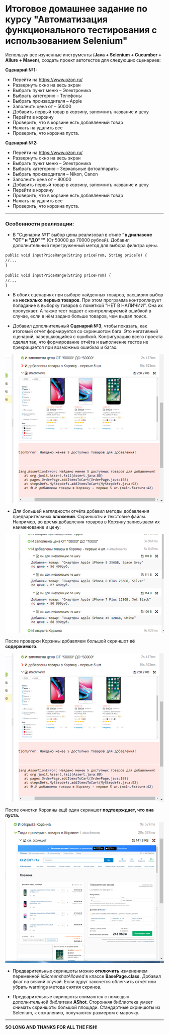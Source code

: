 Итоговое домашнее задание по курсу "Автоматизация функционального тестирования с использованием Selenium"
=

Используя все изученные инструменты (**Java + Selenium + Cucumber + Allure + Maven**), создать проект автотестов для следующих
сценариев:

**Сценарий №1:**

*	Перейти на https://www.ozon.ru/
*	Развернуть окно на весь экран
*	Выбрать пункт меню – Электроника
*	Выбрать категорию – Телефоны
*	Выбрать производителя – Apple
*	Заполнить цена от – 50000
*	Добавить первый товар в корзину, запомнить название и цену
*	Перейти в корзину
*	Проверить, что в корзине есть добавленный товар
*	Нажать на удалить все
*	Проверить, что корзина пуста.

**Сценарий №2:**

*	Перейти на https://www.ozon.ru/
*	Развернуть окно на весь экран
*	Выбрать пункт меню – Электроника
*	Выбрать категорию – Зеркальные фотоаппараты
*	Выбрать производителя – Nikon, Canon
*	Заполнить цена от – 80000
*	Добавить первый товар в корзину, запомнить название и цену
*	Перейти в корзину
*	Проверить, что в корзине есть добавленный товар
*   Нажать на удалить все
*	Проверить, что корзина пуста.

---

### Особенности реализации:

*   В "Сценарии №1" выбор цены реализовал в стиле **"в диапазоне "ОТ" и "ДО"""** (От 50000 до 70000 рублей). 
Добавил дополнительный перегруженный метод для выбора фильтра цены.

```
public void inputPriceRange(String priceFrom, String priceTo) {
//...
}

public void inputPriceRange(String priceFrom) {
//...
}
```

*   В обоих сценариях при выборе найденных товаров, расширил выбор на **несколько первых товаров**.
При этом программа контроллирует попадание в выборку товаров с пометкой "НЕТ В НАЛИЧИИ". Она их пропускает.
А также тест падает с контроллируемой ошибкой в случае, если в нём задано больше товаров, чем выдал поиск.

*   Добавил дополнительный **Сценарий №3**, чтобы показать, как итоговый отчёт формируется со скриншотом бага.
Это негативный сценарий, завершающийся с ошибкой. Конфигурацию всего проекта сделал так, что формирование отчёта 
и выполнение тестов не прекращается при возможных ошибках и багах.

![image](/doc/img/failed_attach.png)

*   Для большей наглядности отчёта добавил методы добавления предварительных **вложений**. Скриншоты и текстовые файлы.
Например, во время добавления товаров в Корзину записываем их наименование и цену:

![image](/doc/img/text_attach.png)

После проверки Корзины добавляем большой скриншот **её содержимого.**

![image](/doc/img/failed_attach.png)

После очистки Корзины ещё один скриншот **подтверждает, что она пуста.**

![image](/doc/img/cart_attach.png)

*   Предварительные скриншоты можно **отключить** изменением переменной _isScreenshotAllowed_ в классе **BasePage.class**.
Добавил флаг на всякий случай. Если вдруг захочется облегчить отчёт или убрать warnings метода снятия скринов.

*   Предварительные скриншоты снимаются с помощью дополнительной библитеки **AShot**. Сторонняя библиотека умеет снимать
скриншоты большой площади. Стандартные скриншоты из Selenium, к сожалению, получаются размером с марочку. 

---

**SO LONG AND THANKS FOR ALL THE FISH!**